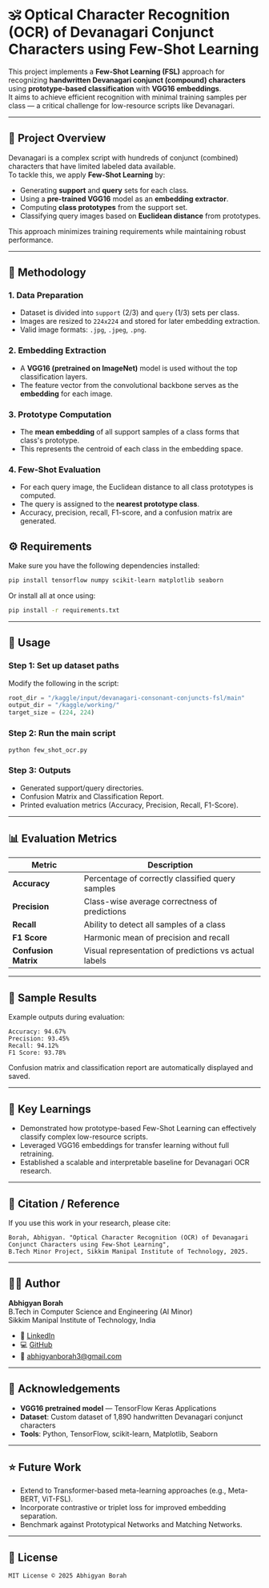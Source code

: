 # 🕉️ Optical Character Recognition (OCR) of Devanagari Conjunct Characters using Few-Shot Learning

This project implements a **Few-Shot Learning (FSL)** approach for recognizing **handwritten Devanagari conjunct (compound) characters** using **prototype-based classification** with **VGG16 embeddings**.  
It aims to achieve efficient recognition with minimal training samples per class — a critical challenge for low-resource scripts like Devanagari.

---

## 🧠 Project Overview

Devanagari is a complex script with hundreds of conjunct (combined) characters that have limited labeled data available.  
To tackle this, we apply **Few-Shot Learning** by:
- Generating **support** and **query** sets for each class.
- Using a **pre-trained VGG16** model as an **embedding extractor**.
- Computing **class prototypes** from the support set.
- Classifying query images based on **Euclidean distance** from prototypes.

This approach minimizes training requirements while maintaining robust performance.

---

## 🧩 Methodology

### 1. Data Preparation
- Dataset is divided into `support` (2/3) and `query` (1/3) sets per class.
- Images are resized to `224x224` and stored for later embedding extraction.
- Valid image formats: `.jpg`, `.jpeg`, `.png`.

### 2. Embedding Extraction
- A **VGG16 (pretrained on ImageNet)** model is used without the top classification layers.
- The feature vector from the convolutional backbone serves as the **embedding** for each image.

### 3. Prototype Computation
- The **mean embedding** of all support samples of a class forms that class's prototype.
- This represents the centroid of each class in the embedding space.

### 4. Few-Shot Evaluation
- For each query image, the Euclidean distance to all class prototypes is computed.
- The query is assigned to the **nearest prototype class**.
- Accuracy, precision, recall, F1-score, and a confusion matrix are generated.



## ⚙️ Requirements

Make sure you have the following dependencies installed:

```bash
pip install tensorflow numpy scikit-learn matplotlib seaborn
```

Or install all at once using:

```bash
pip install -r requirements.txt
```

---

## 🚀 Usage

### Step 1: Set up dataset paths
Modify the following in the script:

```python
root_dir = "/kaggle/input/devanagari-consonant-conjuncts-fsl/main"
output_dir = "/kaggle/working/"
target_size = (224, 224)
```

### Step 2: Run the main script
```bash
python few_shot_ocr.py
```

### Step 3: Outputs
- Generated support/query directories.
- Confusion Matrix and Classification Report.
- Printed evaluation metrics (Accuracy, Precision, Recall, F1-Score).

---

## 📊 Evaluation Metrics

| Metric | Description |
|--------|-------------|
| **Accuracy** | Percentage of correctly classified query samples |
| **Precision** | Class-wise average correctness of predictions |
| **Recall** | Ability to detect all samples of a class |
| **F1 Score** | Harmonic mean of precision and recall |
| **Confusion Matrix** | Visual representation of predictions vs actual labels |

---

## 🧪 Sample Results

Example outputs during evaluation:

```
Accuracy: 94.67%
Precision: 93.45%
Recall: 94.12%
F1 Score: 93.78%
```

Confusion matrix and classification report are automatically displayed and saved.

---

## 🧠 Key Learnings

- Demonstrated how prototype-based Few-Shot Learning can effectively classify complex low-resource scripts.
- Leveraged VGG16 embeddings for transfer learning without full retraining.
- Established a scalable and interpretable baseline for Devanagari OCR research.

---

## 🧾 Citation / Reference

If you use this work in your research, please cite:

```
Borah, Abhigyan. "Optical Character Recognition (OCR) of Devanagari Conjunct Characters using Few-Shot Learning", 
B.Tech Minor Project, Sikkim Manipal Institute of Technology, 2025.
```

---

## 👨‍💻 Author

**Abhigyan Borah**  
B.Tech in Computer Science and Engineering (AI Minor)  
Sikkim Manipal Institute of Technology, India

- 🔗 [LinkedIn](https://www.linkedin.com/in/abhigyan-borah)
- 💻 [GitHub](https://github.com/abhigyanborah)
- 📧 abhigyanborah3@gmail.com

---

## 🧩 Acknowledgements

- **VGG16 pretrained model** — TensorFlow Keras Applications
- **Dataset**: Custom dataset of 1,890 handwritten Devanagari conjunct characters
- **Tools**: Python, TensorFlow, scikit-learn, Matplotlib, Seaborn

---

## ⭐ Future Work

- Extend to Transformer-based meta-learning approaches (e.g., Meta-BERT, ViT-FSL).
- Incorporate contrastive or triplet loss for improved embedding separation.
- Benchmark against Prototypical Networks and Matching Networks.

---

## 📄 License

```
MIT License © 2025 Abhigyan Borah
```
